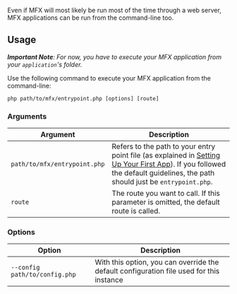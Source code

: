 Even if MFX will most likely be run most of the time through a web server, MFX applications can be run from the command-line too.

## Usage

_**Important Note**: For now, you have to execute your MFX application from your `application`'s folder._

Use the following command to execute your MFX application from the command-line:

```
php path/to/mfx/entrypoint.php [options] [route]
```

### Arguments

| Argument                     | Description                                                                                                                                                                                                              |
| ---------------------------- | ------------------------------------------------------------------------------------------------------------------------------------------------------------------------------------------------------------------------ |
| `path/to/mfx/entrypoint.php` | Refers to the path to your entry point file (as explained in [Setting Up Your First App](Setting-Up-Your-First-App#entry-point-file)). If you followed the default guidelines, the path should just be `entrypoint.php`. |
| `route`                      | The route you want to call. If this parameter is omitted, the default route is called.                                                                                                                                   |

### Options

| Option                        | Description                                                                              |
| ----------------------------- | ---------------------------------------------------------------------------------------- |
| `--config path/to/config.php` | With this option, you can override the default configuration file used for this instance |

